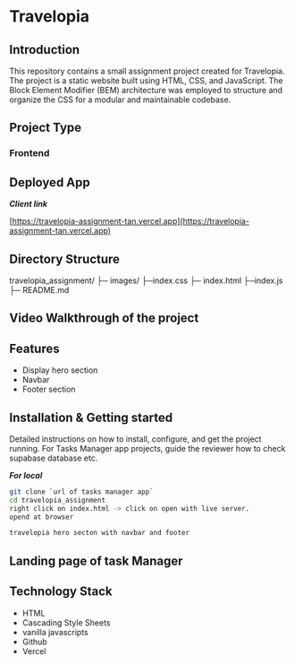  # Travelopia

## Introduction
This repository contains a small assignment project created for Travelopia. The project is a static website built using HTML, CSS, and JavaScript. The Block Element Modifier (BEM) architecture was employed to structure and organize the CSS for a modular and maintainable codebase.

## Project Type
### Frontend

## Deployed App

***Client link*** 

[https://travelopia-assignment-tan.vercel.app](https://travelopia-assignment-tan.vercel.app)


## Directory Structure

travelopia_assignment/
├─ images/
├─index.css
├─ index.html
├─index.js
├─ README.md



## Video Walkthrough of the project
[]()


## Features
- Display hero section
- Navbar
- Footer section

## Installation & Getting started
Detailed instructions on how to install, configure, and get the project running. For Tasks Manager app projects, guide the reviewer how to check supabase database etc.

***For local***
```bash 
git clone `url of tasks manager app`
cd travelopia_assignment
right click on index.html -> click on open with live server.
opend at browser
```

```bash
travelopia hero secton with navbar and footer
```

## Landing page of task Manager

## Technology Stack

- HTML
- Cascading Style Sheets
- vanilla javascripts
- Github
- Vercel
